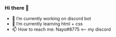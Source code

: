 ### Hi there 👋

- 🔭 I’m currently working on discord bot
- 🌱 I’m currently learning html + css
- 📫 How to reach me: Nayo#8775 <-- my discord
